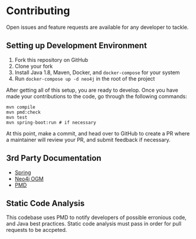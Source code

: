 # Contributing

Open issues and feature requests are available for any developer to tackle.

## Setting up Development Environment

1. Fork this repository on GitHub
2. Clone your fork
3. Install Java 1.8, Maven, Docker, and `docker-compose` for your system
4. Run `docker-compose up -d neo4j` in the root of the project

After getting all of this setup, you are ready to develop. Once you have made
your contributions to the code, go through the following commands:

```text
mvn compile
mvn pmd:check
mvn test
mvn spring-boot:run # if necessary
```

At this point, make a commit, and head over to GitHub to create a PR where a
maintainer will review your PR, and submit feedback if necessary.

## 3rd Party Documentation

* [Spring](http://spring.io/projects/spring-boot)
* [Neo4j OGM](https://neo4j.com/docs/ogm-manual/current/reference/)
* [PMD](https://pmd.github.io/)

## Static Code Analysis

This codebase uses PMD to notify developers of possible erronious code, and
Java best practices. Static code analysis must pass in order for pull requests
to be accpeted.
